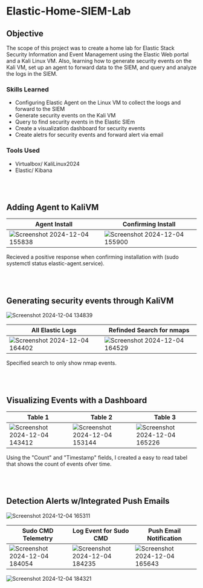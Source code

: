 # Elastic-Home-SIEM-Lab

## Objective
The scope of this project was to create a home lab for Elastic Stack Security Information and Event Management using the Elastic Web portal and a Kali Linux VM. Also, learning how to generate security events on the Kali VM, set up an agent to forward data to the SIEM, and query and analyze the logs in the SIEM.

### Skills Learned

- Configuring Elastic Agent on the Linux VM to collect the loogs and forward to the SIEM
- Generate security events on the Kali VM
- Query to find security events in the Elastic SIEm
- Create a visualization dashboard for security events
- Create aletrs for security events and forward alert via email

### Tools Used

- Virtualbox/ KaliLinux2024
- Elastic/ Kibana

<br/>
<br/>

## Adding Agent to KaliVM
| Agent Install| Confirming Install |
|-----------------------------------------------|----------------------------|
| ![Screenshot 2024-12-04 155838](https://github.com/user-attachments/assets/1ae13e05-2914-4592-a99b-53e527ef561f)|![Screenshot 2024-12-04 155900](https://github.com/user-attachments/assets/431efe44-10e1-42ba-9b69-1ae64ea8dcdc)|

Recieved a positive response when confirming installation with (sudo systemctl status elastic-agent.service).

<br/>
<br/>

## Generating security events through KaliVM
![Screenshot 2024-12-04 134839](https://github.com/user-attachments/assets/61f51b9e-f5eb-4ecc-9a1c-52077c771989)

| All Elastic Logs| Refinded Search for nmaps|
|-----------------------------------------------|----------------------------|
|![Screenshot 2024-12-04 164402](https://github.com/user-attachments/assets/d4e4d969-18d1-47d6-bb12-ebceecfc9bea)|![Screenshot 2024-12-04 164529](https://github.com/user-attachments/assets/d2bd3a30-cd4b-46e0-81ce-896099651bef)

Specified search to only show nmap events.

<br/>
<br/>

## Visualizing Events with a Dashboard
|Table 1|Table 2|Table 3|
|-----------------------------------------------|-----------------------------------------------|-----------------------------------------------|
|![Screenshot 2024-12-04 143412](https://github.com/user-attachments/assets/7dd84bfd-f7dc-4647-957b-32a78e94190a)|![Screenshot 2024-12-04 153144](https://github.com/user-attachments/assets/e11e61c8-86be-4f18-8421-d778749caad8)|![Screenshot 2024-12-04 165226](https://github.com/user-attachments/assets/02799d3d-f868-439a-80a4-48b527759340)

Using the "Count" and "Timestamp" fields, I created a easy to read tabel that shows the count of events ofver time.

<br/>
<br/>

## Detection Alerts w/Integrated Push Emails
![Screenshot 2024-12-04 165311](https://github.com/user-attachments/assets/24dc414a-cd7d-4ec7-aaef-f4a7ab679a6c)

| Sudo CMD Telemetry| Log Event for Sudo CMD| Push Email Notification|
|-----------------------------------------------|-----------------------------------------------|-----------------------------------------------|
|![Screenshot 2024-12-04 184054](https://github.com/user-attachments/assets/90f93a36-bd37-4d1b-922d-ef62343d1fca)|![Screenshot 2024-12-04 184235](https://github.com/user-attachments/assets/bb62f631-f190-4486-8543-8b3e1c5c22e7)|![Screenshot 2024-12-04 165643](https://github.com/user-attachments/assets/cf314aa1-6258-46dc-a4dd-1182e8796b95)|

![Screenshot 2024-12-04 184321](https://github.com/user-attachments/assets/583cf8a3-9681-4791-ac36-e035ad84ed85)







